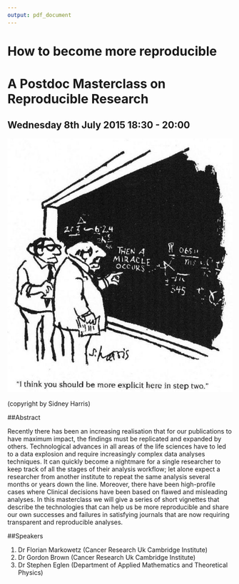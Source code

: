 ```yaml
---
output: pdf_document
---
```

# How to become more reproducible
# A Postdoc Masterclass on Reproducible Research 
## Wednesday 8th July 2015 18:30 - 20:00

![I think you should be more explicit here in step two](SidneyHarris_MiracleWeb.jpg)


(copyright by Sidney Harris)

##Abstract

Recently there has been an increasing realisation that for our publications to have maximum impact, the findings must be replicated and expanded by others. Technological advances in all areas of the life sciences have to led to a data explosion and require increasingly complex data analyses techniques. It can quickly become a nightmare for a single researcher to keep track of all the stages of their analysis workflow; let alone expect a researcher from another institute to repeat the same analysis several months or years down the line. Moreover, there have been high-profile cases where Clinical decisions have been based on flawed and misleading analyses. In this masterclass we will give a series of short vignettes that describe the technologies that can help us be more reproducible and share our own successes and failures in satisfying journals that are now requiring transparent and reproducible analyses.

##Speakers
1. Dr Florian Markowetz (Cancer Research Uk Cambridge Institute)
2. Dr Gordon Brown (Cancer Research Uk Cambridge Institute)
3. Dr Stephen Eglen (Department of Applied Mathematics and Theoretical Physics)


